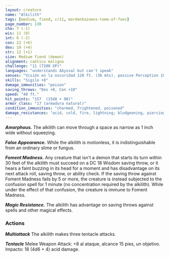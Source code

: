```yaml
---
layout: creature
name: "Alkilith"
tags: [medium, fiend, cr11, mordenkainens-tome-of-foes]
page_number: 130
cha: 7 (-1)
wis: 11 (0)
int: 6 (-2)
con: 22 (+6)
dex: 19 (+4)
str: 12 (+1)
size: Medium fiend (demon)
alignment: caótico maligno
challenge: "11 (7200 XP)"
languages: "understands Abyssal but can't speak"
senses: "Visión en la oscuridad 120 ft. (36 mts), passive Perception 10"
skills: "Sigilo +8"
damage_immunities: "poison"
saving_throws: "Des +8, Con +10"
speed: "40 ft."
hit_points: "157  (15d8 + 90)"
armor_class: "17 (armadura natural)"
condition_immunities: "charmed, frightened, poisoned"
damage_resistances: "acid, cold, fire, lightning; bludgeoning, piercing, and slashing from nonmagical attacks"
---
```


***Amorphous.*** The alkilith can move through a space as narrow as 1 inch wide without squeezing.

***False Appearance.*** While the alkilith is motionless, it is indistinguishable from an ordinary slime or fungus.

***Foment Madness.*** Any creature that isn't a demon that starts its turn within 30 feet of the alkilith must succeed on a DC 18 Wisdom saving throw, or it hears a faint buzzing in its head for a moment and has disadvantage on its next attack roll, saving throw, or ability check.
If the saving throw against Foment Madness fails by 5 or more, the creature is instead subjected to the confusion spell for 1 minute (no concentration required by the alkilith). While under the effect of that confusion, the creature is immune to Foment Madness.

***Magic Resistance.*** The alkilith has advantage on saving throws against spells and other magical effects.

### Actions

***Multiattack*** The alkilith makes three tentacle attacks.

***Tentacle*** Melee Weapon Attack: +8 al ataque, alcance 15 pies, un objetivo. Impacto: 18 (4d6 + 4) acid damage.